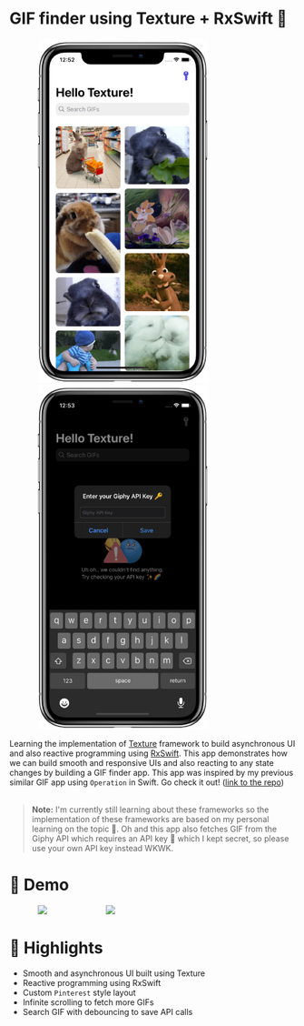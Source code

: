 
# GIF finder using Texture + RxSwift 🎏

<p float="left">
  <img src="/Assets/preview-1.png" width="300" height="auto" hspace="50"/>
  <img src="/Assets/preview-2.png" width="300" height="auto" hspace="50"/>
</p>

Learning the implementation of [Texture](https://github.com/TextureGroup/Texture) framework to build asynchronous UI and also reactive programming using [RxSwift](https://github.com/ReactiveX/RxSwift). This app demonstrates how we can build smooth and responsive UIs and also reacting to any state changes by building a GIF finder app. This app was inspired by my previous similar GIF app using `Operation` in Swift. Go check it out! ([link to the repo](https://github.com/vctxr/swift-async-operation))
<br><br>

> **Note:** I'm currently still learning about these frameworks so the implementation of these frameworks are based on my personal learning on the topic 📖. Oh and this app also fetches GIF from the Giphy API which requires an API key 🔑 which I kept secret, so please use your own API key instead WKWK.

# 🤖 Demo

<p float="left">
  <img src="/Assets/demo-1.gif" width="300" height="auto" hspace="50"/>
  <img src="/Assets/demo-2.gif" width="300" height="auto" hspace="50"/>
</p>

# 🦄 Highlights

- Smooth and asynchronous UI built using Texture
- Reactive programming using RxSwift
- Custom `Pinterest` style layout
- Infinite scrolling to fetch more GIFs
- Search GIF with debouncing to save API calls
